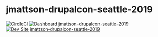 # jmattson-drupalcon-seattle-2019

[![CircleCI](https://circleci.com/gh/pantheon-training-org/jmattson-drupalcon-seattle-2019.svg?style=shield)](https://circleci.com/gh/pantheon-training-org/jmattson-drupalcon-seattle-2019)
[![Dashboard jmattson-drupalcon-seattle-2019](https://img.shields.io/badge/dashboard-jmattson_drupalcon_seattle_2019-yellow.svg)](https://dashboard.pantheon.io/sites/c047f06e-29e5-4d18-b173-50336de8c739#dev/code)
[![Dev Site jmattson-drupalcon-seattle-2019](https://img.shields.io/badge/site-jmattson_drupalcon_seattle_2019-blue.svg)](http://dev-jmattson-drupalcon-seattle-2019.pantheonsite.io/)